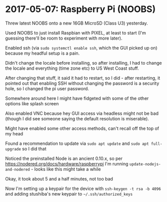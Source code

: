 # 2017-05-07: Raspberry Pi (NOOBS)

Threw latest NOOBS onto a new 16GB MicroSD (Class U3) yesterday.

Used NOOBS to just install Raspbian with PIXEL, at least to start (I'm guessing there'll be room to experiment with more later).

Enabled ssh (via `sudo systemctl enable ssh`, which the GUI picked up on) because my headful setup is a pain.

Didn't change the locale before installing, so after installing, I had to change the locale and everything (time zone etc) to US West Coast stuff.

After changing that stuff, it said it had to restart, so I did - after restarting, it pointed out that enabling SSH without changing the password is a security hole, so I changed the pi user password.

Somewhere around here I might have fidgeted with some of the other options like splash screen

Also enabled VNC because hey GUI access via headless might not be bad (though I did see someone saying the default resolution is miserable).

Might have enabled some other access methods, can't recall off the top of my head

Found a recommendation to update via `sudo apt update` and `sudo apt full-upgrade` so I did that

Noticed the preinstalled Node is an ancient 0.10.x, so per https://nodered.org/docs/hardware/raspberrypi I'm running `update-nodejs-and-nodered` - looks like this might take a while

Okay, it took about 5 and a half minutes, not too bad

Now I'm setting up a keypair for the device with `ssh-keygen -t rsa -b 4096` and adding stushiba's new keypair to `~/.ssh/authorized_keys`
